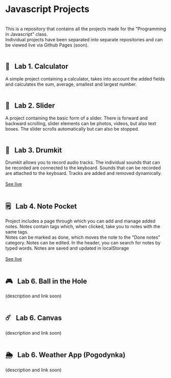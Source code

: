 <br />

# Javascript Projects
<br />
This is a repository that contains all the projects made for the "Programming in Javascript" class. <br />
Individual projects have been separated into separate repositories and can be viewed live via Github Pages (soon).
<br />
<br />

## 🧮&nbsp;&nbsp;&nbsp;Lab 1. Calculator 

A simple project containing a calculator, takes into account the added fields and calculates the sum, average, smallest and largest number.
<br />
<br />
## 📸&nbsp;&nbsp;&nbsp;Lab 2. Slider 

A project containing the basic form of a slider. There is forward and backward scrolling, slider elements can be photos, videos, but also text boxes.
The slider scrolls automatically but can also be stopped.
<br />
<br />
## 🥁&nbsp;&nbsp;&nbsp;Lab 3. Drumkit 

Drumkit allows you to record audio tracks. The individual sounds that can be recorded are connected to the keyboard. Sounds that can be recorded are attached to the keyboard. Tracks are added and removed dynamically.
<br />
<br />
[See live](https://juleenek.github.io/Drumkit/)
<br />
<br />
## 🗒&nbsp;&nbsp;&nbsp;Lab 4. Note Pocket 

Project includes a page through which you can add and manage added notes. Notes contain tags which, when clicked, take you to notes with the same tags. <br />Notes can be marked as done, which moves the note to the "Done notes" category. Notes can be edited. In the header, you can search for notes by typed words. Notes are saved and updated in localStorage
<br />
<br />
[See live](https://juleenek.github.io/NotePocket/)
<br />
<br />
## 🎮&nbsp;&nbsp;&nbsp;Lab 6. Ball in the Hole

(description and link soon)
<br />
<br />
## ☄️&nbsp;&nbsp;&nbsp;Lab 6. Canvas 

(description and link soon)
<br />
<br />
## 🌦&nbsp;&nbsp;&nbsp;Lab 6. Weather App (Pogodynka)

(description and link soon)
